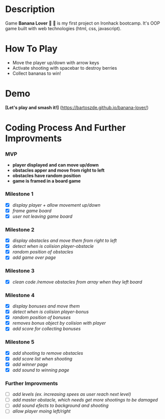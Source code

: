 # Description
Game **Banana Lover** :banana: :yellow_heart: is my first project on Ironhack bootcamp. It's OOP game built with web technologies (html, css, javascript).

# How To Play
- Move the player up/down with arrow keys
- Activate shooting with spacebar to destroy berries
- Collect bananas to win! 

# Demo
**[Let's play and smash it!]** (https://bartoszde.github.io/banana-lover/) 

# Coding Process And Further Improvments
### MVP
- **player displayed and can move up/down**
- **obstacles apper and move from right to left**
- **obstacles have random position**
- **game is framed in a board game**

### Milestone 1
- [x] *display player + allow movement up/down*
- [x] *frame game board*
- [x] *user not leaving game board*

### Milestone 2
- [x] *display obstacles and move them from right to left*
- [x] *detect when is colision player-obstacle*
- [x] *random position of obstacles*
- [x] *add game over page*

### Milestone 3
- [x] *clean code /remove obstacles from array when they left board*

### Milestone 4
- [x] *display bonuses and move them*
- [x] *detect when is colision player-bonus*
- [x] *random position of bonuses*
- [x] *removes bonus object by colision with player*
- [x] *add score for collecting bonuses*

### Milestone 5
- [x] *add shooting to remove obstacles*
- [x] *add score list when shooting*
- [x] *add winner page*
- [x] *add sound to winning page*

### Further Improvments
- [ ] *add levels (ex. increasing spees as user reach next level)*
- [ ] *add master obstacle, which needs get more shootings to be damaged*
- [ ] *add sound efects to background and shooting*
- [ ] *allow player moing left/right*
